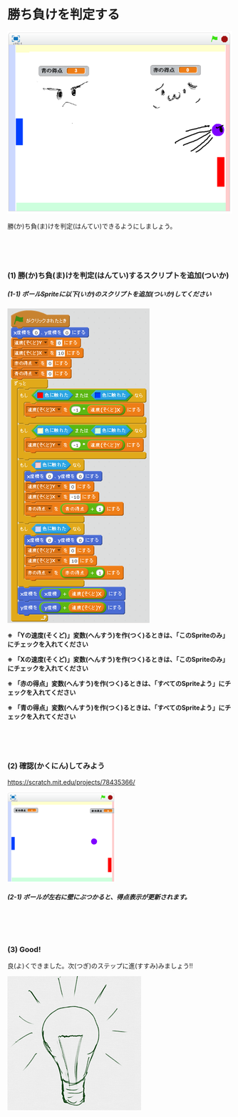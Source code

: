 # 勝ち負けを判定する

![](about.png)

勝(か)ち負(ま)けを判定(はんてい)できるようにしましょう。

<br>
<br>
<br>

### (1) 勝(か)ち負(ま)けを判定(はんてい)するスクリプトを追加(ついか)
##### (1-1) ボールSpriteに以下(いか)のスクリプトを追加(ついか)してください

![](ball_script_004b.png)

**※ 「Yの速度(そくど)」変数(へんすう)を作(つく)るときは、「このSpriteのみ」にチェックを入れてください**

**※ 「Xの速度(そくど)」変数(へんすう)を作(つく)るときは、「このSpriteのみ」にチェックを入れてください**

**※ 「赤の得点」変数(へんすう)を作(つく)るときは、「すべてのSpriteよう」にチェックを入れてください**

**※ 「青の得点」変数(へんすう)を作(つく)るときは、「すべてのSpriteよう」にチェックを入れてください**

<br>
<br>
<br>

### (2) 確認(かくにん)してみよう
https://scratch.mit.edu/projects/78435366/

![](score_scratch_001a.png)

##### (2-1) ボールが左右に壁にぶつかると、得点表示が更新されます。

<br>
<br>
<br>

### (3) Good!
良(よ)くできました。次(つぎ)のステップに進(すすみ)みましょう!!

![](../good.png)

